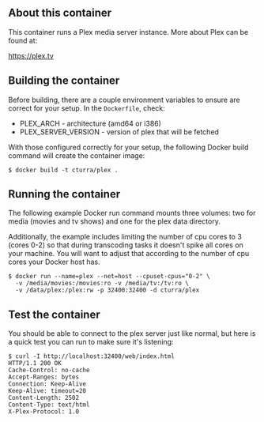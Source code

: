 About this container
---
This container runs a Plex media server instance. More about Plex can be found at:

  https://plex.tv


Building the container
---
Before building, there are a couple environment variables to ensure are correct
for your setup. In the `Dockerfile`, check:

* PLEX_ARCH - architecture (amd64 or i386)
* PLEX_SERVER_VERSION - version of plex that will be fetched

With those configured correctly for your setup, the following Docker build
command will create the container image:

```
$ docker build -t cturra/plex .
```


Running the container
---
The following example Docker run command mounts three volumes: two for media
(movies and tv shows) and one for the plex data directory. 

Additionally, the example includes limiting the number of cpu cores to 3 (cores 0-2)
so that during transcoding tasks it doesn't spike all cores on your machine. You
will want to adjust that according to the number of cpu cores your Docker host has.

```
$ docker run --name=plex --net=host --cpuset-cpus="0-2" \
  -v /media/movies:/movies:ro -v /media/tv:/tv:ro \
  -v /data/plex:/plex:rw -p 32400:32400 -d cturra/plex
```


Test the container
---
You should be able to connect to the plex server just like normal, but here is a
quick test you can run to make sure it's listening:

```
$ curl -I http://localhost:32400/web/index.html
HTTP/1.1 200 OK
Cache-Control: no-cache
Accept-Ranges: bytes
Connection: Keep-Alive
Keep-Alive: timeout=20
Content-Length: 2502
Content-Type: text/html
X-Plex-Protocol: 1.0
```

